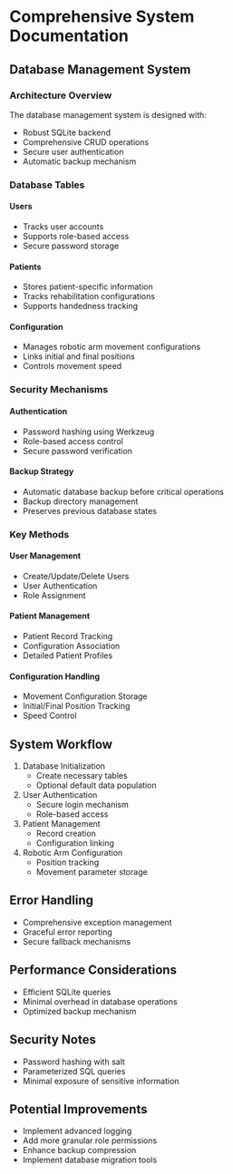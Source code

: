 # Comprehensive System Documentation

## Database Management System

### Architecture Overview
The database management system is designed with:
- Robust SQLite backend
- Comprehensive CRUD operations
- Secure user authentication
- Automatic backup mechanism

### Database Tables

#### Users
- Tracks user accounts
- Supports role-based access
- Secure password storage

#### Patients
- Stores patient-specific information
- Tracks rehabilitation configurations
- Supports handedness tracking

#### Configuration
- Manages robotic arm movement configurations
- Links initial and final positions
- Controls movement speed

### Security Mechanisms

#### Authentication
- Password hashing using Werkzeug
- Role-based access control
- Secure password verification

#### Backup Strategy
- Automatic database backup before critical operations
- Backup directory management
- Preserves previous database states

### Key Methods

#### User Management
- Create/Update/Delete Users
- User Authentication
- Role Assignment

#### Patient Management
- Patient Record Tracking
- Configuration Association
- Detailed Patient Profiles

#### Configuration Handling
- Movement Configuration Storage
- Initial/Final Position Tracking
- Speed Control

## System Workflow

1. Database Initialization
   - Create necessary tables
   - Optional default data population
2. User Authentication
   - Secure login mechanism
   - Role-based access
3. Patient Management
   - Record creation
   - Configuration linking
4. Robotic Arm Configuration
   - Position tracking
   - Movement parameter storage

## Error Handling
- Comprehensive exception management
- Graceful error reporting
- Secure fallback mechanisms

## Performance Considerations
- Efficient SQLite queries
- Minimal overhead in database operations
- Optimized backup mechanism

## Security Notes
- Password hashing with salt
- Parameterized SQL queries
- Minimal exposure of sensitive information

## Potential Improvements
- Implement advanced logging
- Add more granular role permissions
- Enhance backup compression
- Implement database migration tools
